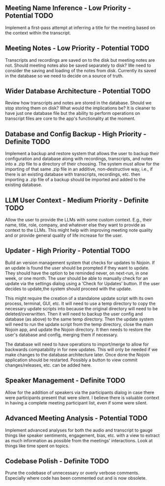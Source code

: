 
## Meeting Name Inference - Low Priority - Potential TODO
Implement a first-pass attempt at inferring a title for the meeting based on the context within the transcript.

## Meeting Notes - Low Priority - Potential TODO
Transcripts and recordings are saved on to the disk but meeting notes are not. Should meeting notes also be saved separately to disk? We need to consider the saving and loading of the notes from disk. Currently its saved in the database so we need to decide on a source of truth.

## Wider Database Architecture - Potential TODO
Review how transcripts and notes are stored in the database. Should we stop storing them on disk? What would the implications be? It is cleaner to have just one database file but the ability to perform operations on transcript files are core to the app's functionality at the moment.

## Database and Config Backup - High Priority - Definite TODO
Implement a backup and restore system that allows the user to backup their configuration and database along with recordings, transcripts, and notes into a .zip file to a directory of their choosing. The system must allow for the importing of that same .zip file in an additive, non-destructive way, i.e., if there is an existing database with transcripts, recordings, etc. then importing a .zip file of a backup should be imported and added to the existing database.

## LLM User Context - Medium Priority - Definite TODO
Allow the user to provide the LLMs with some custom context. E.g., their name, title, role, company, and whatever else they want to provide as context to the LLMs. This might help with improving meeting note quality and or provide general quality of life increase for the user.

## Updater - High Priority - Potential TODO
Build an version management system that checks for updates to Nojoin. If an update is found the user should be prompted if they want to update. They should have the option to be reminded never, on next-run, in one week, or one month. The user should be able to manually check for an update via the settings dialog using a 'Check for Updates' button. If the user decides to update,the system should proceed with the update.

This might require the creation of a standalone update script with its own process, terminal, GUI, etc. It will need to use a temp directory to copy the necessary update scripts into because the original directory will need to be deleted/overwritten. Then it will need to backup the user config and database (as above) to the same temp directory. Then the update system will need to run the update script from the temp directory, close the main Nojoin app, and update the Nojoin directory. It then needs to restore the user's database and config, merging them if necessary.

The database will need to have operations to import/merge to allow for backwards compatability in for new updates. This will only be needed if we make changes to the database architecture later. Once done the Nojoin application should be restarted. Possibly a button to view commit changes/releases, etc. can be added here.

## Speaker Management - Definite TODO
Allow for the addition of speakers via the participants dialog in case there were participants present that were silent. I believe there is valuable context in having a complete meeting participant list, even if some were silent.

## Advanced Meeting Analysis - Potential TODO
Implement advanced analyses for both the audio and transcript to gauge things like speaker sentiments, engagement, bias, etc. with a view to extract as much information as possible from the meetings' interactions. Look at things like time spent on topics.

## Codebase Polish - Definite TODO
Prune the codebase of unnecessary or overly verbose comments. Especially where code has been commented out and is now obsolete.